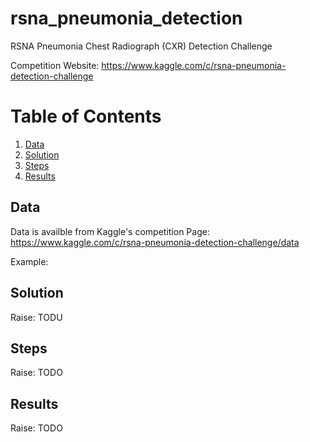 # rsna_pneumonia_detection
RSNA Pneumonia Chest Radiograph (CXR) Detection Challenge

Competition Website: https://www.kaggle.com/c/rsna-pneumonia-detection-challenge

# Table of Contents
1. [Data](#Data)
2. [Solution](#Solution)
3. [Steps](#Steps)
4. [Results](#Results)

## Data
Data is availble from Kaggle's competition Page: https://www.kaggle.com/c/rsna-pneumonia-detection-challenge/data

Example:

## Solution
Raise: TODU

## Steps
Raise: TODO
 
## Results
Raise: TODO

